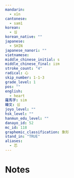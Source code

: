 ```yaml
---
mandarin:
  - xīn
cantonese:
  - sam1
korean:
  - 심
korean_native: ""
japanese:
  - SHIN
japanese_nanori: ""
vietnamese:
middle_chinese_initial: s
middle_chinese_final: iɪm
stroke_count: "4"
radical: 心
skip_number: 1-1-3
grade_level: 1
pos: ""
english:
  - heart
羅馬字: sim
韓文: 심
joyo_level: ""
hsk_level: ""
hanmun_edu_level: ""
danayo_id: 52
mc_id: 118
graphemic_classification: 象形
stand_in: "TRUE"
aliases:
  - 芯
---
```


# Notes
